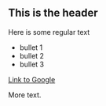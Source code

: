 ## This is the header

Here is some regular text

* bullet 1
* bullet 2
* bullet 3

[Link to Google](http://www.google.com)

More text.